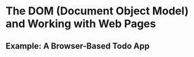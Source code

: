 # The DOM (Document Object Model) and Working with Web Pages

## Example: A Browser-Based Todo App

<!-- Use JSON Server for the API -->
